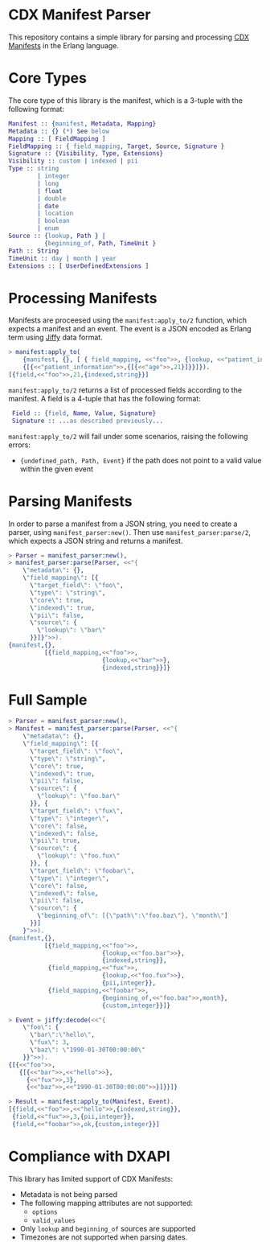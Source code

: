 CDX Manifest Parser
===================

This repository contains a simple library for parsing and processing [CDX Manifests](http://dxapi.org/#/manifest) in the Erlang language.

# Core Types

The core type of this library is the manifest, which is a 3-tuple with the following format:

```erlang
Manifest :: {manifest, Metadata, Mapping}
Metadata :: {} (*) See below
Mapping :: [ FieldMapping ]
FieldMapping :: { field_mapping, Target, Source, Signature }
Signature :: {Visibility, Type, Extensions}
Visibility :: custom | indexed | pii
Type :: string
        | integer
        | long
        | float
        | double
        | date
        | location
        | boolean
        | enum
Source :: {lookup, Path } |
          {beginning_of, Path, TimeUnit }
Path :: String
TimeUnit :: day | month | year
Extensions :: [ UserDefinedExtensions ]
```

# Processing Manifests

Manifests are proceesed using the `manifest:apply_to/2` function, which expects a manifest and an event. The event is a JSON encoded as Erlang term using [Jiffy](https://github.com/davisp/jiffy) data format.

```erlang
> manifest:apply_to(
    {manifest, {}, [ { field_mapping, <<"foo">>, {lookup, <<"patient_information.age">>}, {indexed, string} }]},
    {[{<<"patient_information">>,{[{<<"age">>,21}]}}]}).
[{field,<<"foo">>,21,{indexed,string}}]
```

`manifest:apply_to/2` returns a list of processed fields according to the manifest. A field is a 4-tuple that has the following format:

```erlang
 Field :: {field, Name, Value, Signature}
 Signature :: ...as described previously...
```

`manifest:apply_to/2` will fail under some scenarios, raising the following errors:
  * `{undefined_path, Path, Event}` if the path does not point to a valid value within the given event

# Parsing Manifests

In order to parse a manifest from a JSON string, you need to create a parser, using `manifest_parser:new()`. Then use `manifest_parser:parse/2`, which expects a JSON string and returns a manifest. 

```erlang
> Parser = manifest_parser:new(),
> manifest_parser:parse(Parser, <<"{
    \"metadata\": {},
    \"field_mapping\": [{
      \"target_field\": \"foo\",
      \"type\": \"string\",
      \"core\": true,
      \"indexed\": true,
      \"pii\": false,
      \"source\": {
        \"lookup\": \"bar\"
      }}]}">>).
{manifest,{},
          [{field_mapping,<<"foo">>,
                          {lookup,<<"bar">>},
                          {indexed,string}}]}
```

# Full Sample

```erlang
> Parser = manifest_parser:new(),
> Manifest = manifest_parser:parse(Parser, <<"{
    \"metadata\": {},
    \"field_mapping\": [{
      \"target_field\": \"foo\",
      \"type\": \"string\",
      \"core\": true,
      \"indexed\": true,
      \"pii\": false,
      \"source\": {
        \"lookup\": \"foo.bar\"
      }}, {
      \"target_field\": \"fux\",
      \"type\": \"integer\",
      \"core\": false,
      \"indexed\": false,
      \"pii\": true,
      \"source\": {
        \"lookup\": \"foo.fux\"
      }}, {
      \"target_field\": \"foobar\",
      \"type\": \"integer\",
      \"core\": false,
      \"indexed\": false,
      \"pii\": false,
      \"source\": {
        \"beginning_of\": [{\"path\":\"foo.baz\"}, \"month\"]
      }}]
    }">>).
{manifest,{},
          [{field_mapping,<<"foo">>,
                          {lookup,<<"foo.bar">>},
                          {indexed,string}},
           {field_mapping,<<"fux">>,
                          {lookup,<<"foo.fux">>},
                          {pii,integer}},
           {field_mapping,<<"foobar">>,
                          {beginning_of,<<"foo.baz">>,month},
                          {custom,integer}}]}

> Event = jiffy:decode(<<"{
    \"foo\": {
      \"bar\":\"hello\",
      \"fux\": 3,
      \"baz\": \"1990-01-30T00:00:00\"
    }}">>).
{[{<<"foo">>,
   {[{<<"bar">>,<<"hello">>},
     {<<"fux">>,3},
     {<<"baz">>,<<"1990-01-30T00:00:00">>}]}}]}

> Result = manifest:apply_to(Manifest, Event).
[{field,<<"foo">>,<<"hello">>,{indexed,string}},
 {field,<<"fux">>,3,{pii,integer}},
 {field,<<"foobar">>,ok,{custom,integer}}]

```


# Compliance with DXAPI

This library has limited support of CDX Manifests:
* Metadata is not being parsed
* The following mapping attributes are not supported:
  * ``options``
  * ``valid_values``
* Only ``lookup`` and ``beginning_of`` sources are supported
* Timezones are not supported when parsing dates. 
